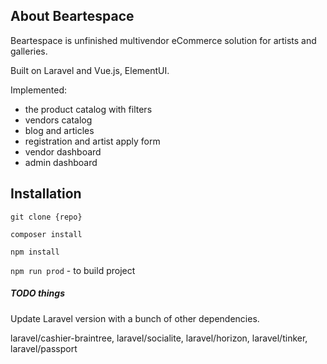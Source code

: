 

## About Beartespace

Beartespace is unfinished multivendor eCommerce solution for artists and galleries.

Built on Laravel and Vue.js, ElementUI.

Implemented:
* the product catalog with filters 
* vendors catalog
* blog and articles
* registration and artist apply form
* vendor dashboard
* admin dashboard

## Installation

`git clone {repo}`

`composer install`

`npm install`

`npm run prod` - to build project





##### TODO things

Update Laravel version with a bunch of other dependencies.

laravel/cashier-braintree,
laravel/socialite,
laravel/horizon,
laravel/tinker,
laravel/passport